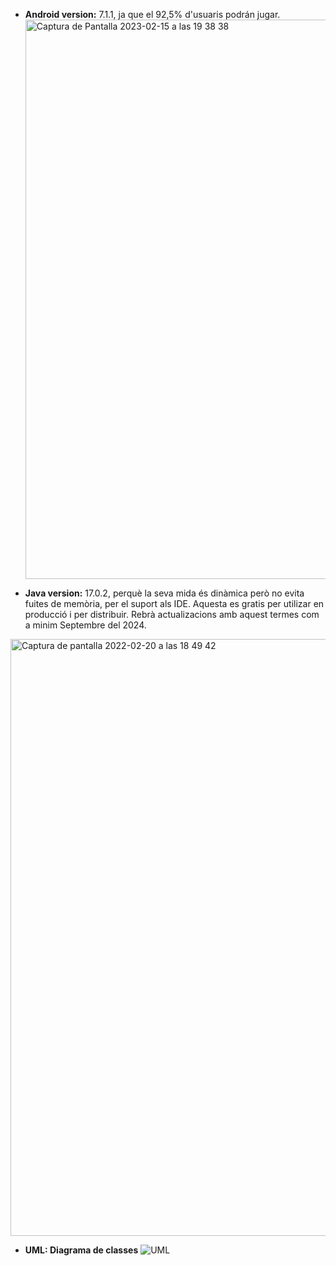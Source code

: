  - **Android version:** 7.1.1, ja que el 92,5% d'usuaris podrán jugar.
     <img width="895" alt="Captura de Pantalla 2023-02-15 a las 19 38 38" src="https://user-images.githubusercontent.com/83337574/219126951-7d5cff99-a5e0-4852-bc33-ff22b8904326.png">

     

 - **Java version:** 17.0.2, perquè la seva mida és dinàmica però no evita fuites de memòria, per el suport als IDE. Aquesta es gratis per utilizar en producció i per distribuir. Rebrà actualizacions amb aquest termes com a minim Septembre del 2024.
 <img width="955" alt="Captura de pantalla 2022-02-20 a las 18 49 42" src="https://user-images.githubusercontent.com/83337658/154856549-31211416-dfe3-462b-ab5b-953300de60f9.png">

 - **UML: Diagrama de classes**
![UML](https://user-images.githubusercontent.com/83337658/154852933-3486aa34-5e16-4042-a2ca-ff2d73ed995f.png)

 
